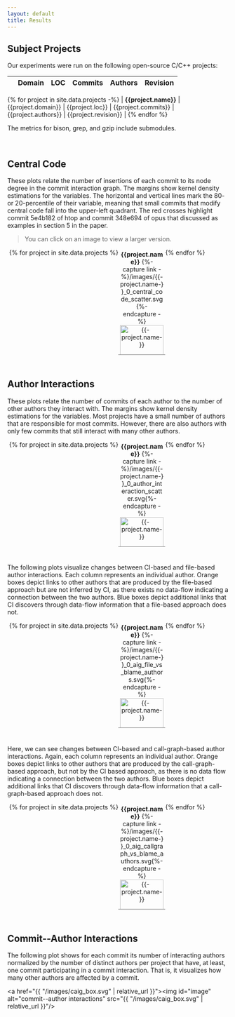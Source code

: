 ```yaml
---
layout: default
title: Results
---
```


## Subject Projects

Our experiments were run on the following open-source C/C++ projects:

|      | Domain | LOC | Commits | Authors | Revision |
|------|--------|----:|--------:|--------:|----------|
{% for project in site.data.projects -%}
| **{{project.name}}** | {{project.domain}} | {{project.loc}} | {{project.commits}} | {{project.authors}} | {{project.revision}} |
{% endfor %}

The metrics for bison, grep, and gzip include submodules.

<br/>


## Central Code

These plots relate the number of insertions of each commit to its node degree in the commit interaction graph. 
The margins show kernel density estimations for the variables.
The horizontal and vertical lines mark the 80- or 20-percentile of their variable, meaning that small commits that modify central code fall into the upper-left quadrant.
The red crosses highlight commit 5e4b182 of htop and commit 348e694 of opus that discussed as examples in section 5 in the paper.

> You can click on an image to view a larger version.

<div class="box">
{% for project in site.data.projects %}
<div class="column">
<b>{{project.name}}</b>
{%- capture link -%}/images/{{-project.name-}}_0_central_code_scatter.svg{%- endcapture -%}
<a href="{{ link | relative_url }}"><img alt="{{-project.name-}}" src="{{ link | relative_url }}"/></a>
</div>
{% endfor %}
</div>

<br/>


## Author Interactions

These plots relate the number of commits of each author to the number of other authors they interact with. 
The margins show kernel density estimations for the variables.
Most projects have a small number of authors that are responsible for most commits.
However, there are also authors with only few commits that still interact with many other authors.

<div class="box">
{% for project in site.data.projects %}
<div class="column">
<b>{{project.name}}</b>
{%- capture link -%}/images/{{-project.name-}}_0_author_interaction_scatter.svg{%- endcapture -%}
<a href="{{ link | relative_url }}"><img alt="{{-project.name-}}" src="{{ link | relative_url }}"/></a>
</div>
{% endfor %}
</div>

<br/>

The following plots visualize changes between CI-based and file-based author interactions.
Each column represents an individual author.
Orange boxes depict links to other authors that are produced by the file-based approach but are not inferred by CI, as there exists no data-flow indicating a connection between the two authors.
Blue boxes depict additional links that CI discovers through data-flow information that a file-based approach does not.

<div class="box">
{% for project in site.data.projects %}
<div class="column">
<b>{{project.name}}</b>
{%- capture link -%}/images/{{-project.name-}}_0_aig_file_vs_blame_authors.svg{%- endcapture -%}
<a href="{{ link | relative_url }}"><img alt="{{-project.name-}}" src="{{ link | relative_url }}"/></a>
</div>
{% endfor %}
</div>

<br/>

Here, we can see changes between CI-based and call-graph-based author interactions. 
Again, each column represents an individual author.
Orange boxes depict links to other authors that are produced by the call-graph-based approach, but not by the CI based approach, as there is no data flow indicating a connection between the two authors.
Blue boxes depict additional links that CI discovers through data-flow information that a call-graph-based approach does not.

<div class="box">
{% for project in site.data.projects %}
<div class="column">
<b>{{project.name}}</b>
{%- capture link -%}/images/{{-project.name-}}_0_aig_callgraph_vs_blame_authors.svg{%- endcapture -%}
<a href="{{ link | relative_url }}"><img alt="{{-project.name-}}" src="{{ link | relative_url }}"/></a>
</div>
{% endfor %}
</div>

<br/>


## Commit--Author Interactions

The following plot shows for each commit its number of interacting authors normalized by the number of distinct authors per project that have, at least, one commit participating in a commit interaction.
That is, it visualizes how many other authors are affected by a commit.

<a href="{{ "/images/caig_box.svg" | relative_url }}"><img id="image" alt="commit--author interactions" src="{{ "/images/caig_box.svg" | relative_url }}"/></a>


[comment]: <> (CSS for plot matrix)

<style media="screen">
.box {
  display: flex;
  flex-wrap: wrap;
  padding: 0 4px;
}

.column {
  border-bottom:1px solid gray;
  flex: 20%;
  max-width: 20%;
  min-width: 20%;
  padding: 4px 4px;
  margin-bottom: 1ex;
  text-align: center;
}

.column img {
  margin-bottom: 8px;
  vertical-align: middle;
  width: 100%;
}
</style>
